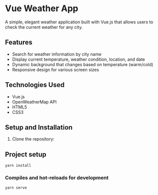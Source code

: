 # Vue Weather App

A simple, elegant weather application built with Vue.js that allows users to check the current weather for any city.

## Features

- Search for weather information by city name
- Display current temperature, weather condition, location, and date
- Dynamic background that changes based on temperature (warm/cold)
- Responsive design for various screen sizes

## Technologies Used

- Vue.js
- OpenWeatherMap API
- HTML5
- CSS3

## Setup and Installation

1. Clone the repository:


## Project setup
```
yarn install
```

### Compiles and hot-reloads for development
```
yarn serve
```